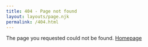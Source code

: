 ```yaml
---
title: 404 - Page not found
layout: layouts/page.njk
permalink: /404.html
---
```

The page you requested could not be found.
<a href="/" class="mt-4 button">Homepage</a>